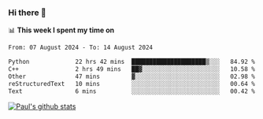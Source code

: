 ### Hi there 👋

📊 **This week I spent my time on**
<!--START_SECTION:waka-->

```txt
From: 07 August 2024 - To: 14 August 2024

Python             22 hrs 42 mins  █████████████████████▒░░░   84.92 %
C++                2 hrs 49 mins   ██▓░░░░░░░░░░░░░░░░░░░░░░   10.58 %
Other              47 mins         ▓░░░░░░░░░░░░░░░░░░░░░░░░   02.98 %
reStructuredText   10 mins         ░░░░░░░░░░░░░░░░░░░░░░░░░   00.64 %
Text               6 mins          ░░░░░░░░░░░░░░░░░░░░░░░░░   00.42 %
```

<!--END_SECTION:waka-->


[![Paul's github stats](https://github-readme-stats.vercel.app/api?username=mickeyouyou&theme=dracula&show_icons=true)](https://github.com/anuraghazra/github-readme-stats)
